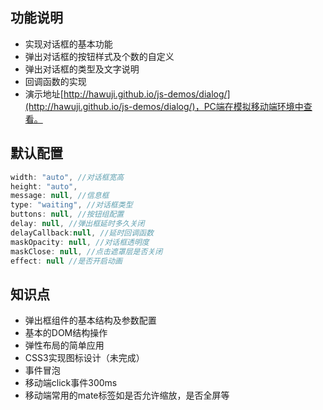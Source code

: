 ## 功能说明
- 实现对话框的基本功能
- 弹出对话框的按钮样式及个数的自定义
- 弹出对话框的类型及文字说明
- 回调函数的实现
- 演示地址[http://hawuji.github.io/js-demos/dialog/](http://hawuji.github.io/js-demos/dialog/)，PC端在模拟移动端环境中查看。

## 默认配置
```javascript
width: "auto", //对话框宽高
height: "auto",
message: null, //信息框
type: "waiting", //对话框类型
buttons: null, //按钮组配置
delay: null, //弹出框延时多久关闭
delayCallback:null, //延时回调函数
maskOpacity: null, //对话框透明度
maskClose: null, //点击遮罩层是否关闭
effect: null //是否开启动画
```

## 知识点
- 弹出框组件的基本结构及参数配置
- 基本的DOM结构操作
- 弹性布局的简单应用
- CSS3实现图标设计（未完成）
- 事件冒泡
- 移动端click事件300ms
- 移动端常用的mate标签如是否允许缩放，是否全屏等